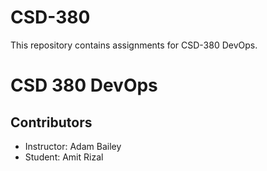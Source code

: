 # CSD-380
This repository contains assignments for CSD-380 DevOps.

# CSD 380 DevOps

## Contributors
- Instructor: Adam Bailey
- Student: Amit Rizal

